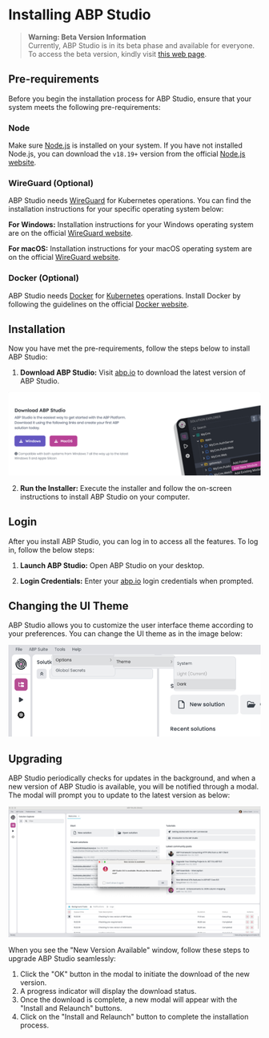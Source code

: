 # Installing ABP Studio

> **Warning: Beta Version Information**\
> Currently, ABP Studio is in its beta phase and available for everyone. To access the beta version, kindly visit [this web page](https://abp.io/studio).

## Pre-requirements

Before you begin the installation process for ABP Studio, ensure that your system meets the following pre-requirements:

### Node
Make sure [Node.js](https://nodejs.org/en) is installed on your system. If you have not installed Node.js, you can download the `v18.19+` version from the official [Node.js website](https://nodejs.org/en/download/prebuilt-installer).

### WireGuard (Optional) 
ABP Studio needs [WireGuard](https://www.wireguard.com/) for Kubernetes operations. You can find the installation instructions for your specific operating system below:

**For Windows:** 
Installation instructions for your Windows operating system are on the official [WireGuard website](https://www.wireguard.com/install/#windows-7-81-10-11-2008r2-2012r2-2016-2019-2022).

**For macOS:**
Installation instructions for your macOS operating system are on the official [WireGuard website](https://www.wireguard.com/install/#macos-homebrew-and-macports-basic-cli-homebrew-userspace-go-homebrew-tools-macports-userspace-go-macports-tools).

### Docker (Optional) 
ABP Studio needs [Docker](https://www.docker.com/) for [Kubernetes](https://kubernetes.io/) operations. Install Docker by following the guidelines on the official [Docker website](https://docs.docker.com/get-docker/).

## Installation
Now you have met the pre-requirements, follow the steps below to install ABP Studio:

1. **Download ABP Studio:** Visit [abp.io](https://abp.io/studio) to download the latest version of ABP Studio.

[![abp-studio-download-page](./images/abp-studio-download-page.png)](https://abp.io/studio)

2. **Run the Installer:** Execute the installer and follow the on-screen instructions to install ABP Studio on your computer.

## Login
After you install ABP Studio, you can log in to access all the features. To log in, follow the below steps:

1. **Launch ABP Studio:** Open ABP Studio on your desktop.

2. **Login Credentials:** Enter your [abp.io](https://abp.io/) login credentials when prompted.

## Changing the UI Theme
ABP Studio allows you to customize the user interface theme according to your preferences. You can change the UI theme as in the image below:

![preference-theme-change](./images/preference-theme-change.png)

## Upgrading
ABP Studio periodically checks for updates in the background, and when a new version of ABP Studio is available, you will be notified through a modal. 
The modal will prompt you to update to the latest version as below:

![new-version-available-window](./images/new-version-available-window.png)

When you see the "New Version Available" window, follow these steps to upgrade ABP Studio seamlessly:

1. Click the "OK" button in the modal to initiate the download of the new version.
2. A progress indicator will display the download status.
3. Once the download is complete, a new modal will appear with the "Install and Relaunch" buttons.
4. Click on the "Install and Relaunch" button to complete the installation process.
